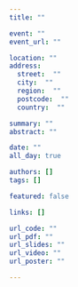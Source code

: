 ```yaml
---
title: ""

event: ""
event_url: ""

location: ""
address: 
  street:  ""
  city:  ""
  region:  ""
  postcode:  ""
  country:  ""

summary: ""
abstract: ""

date: ""
all_day: true

authors: []
tags: []

featured: false

links: []

url_code: ""
url_pdf: ""
url_slides: ""
url_video: ""
url_poster: ""

---
```


